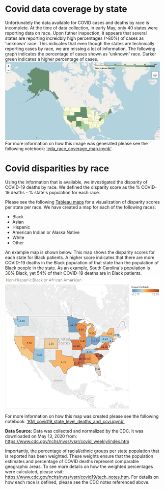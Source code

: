 # Covid data coverage by state
Unfortunately the data available for COVID cases and deaths by race is incomplete. At the time of data collection, in early May, only 40 states were reporting data on race. Upon futher inspection, it appears that several states are reporting increidbly high percentages (>80%) of cases as 'unknown' race.  This indicates that even though the states are technically reporting cases by race, we are missing a lot of information. The following graph indicates the percentage of cases shown as 'unknown' race. Darker green indicates a higher percentage of cases. 
![image](race_coverage_percent_by_state.png)
For more information on how this image was generated please see the following notebook: ['eda_race_coverage_map.ipynb'](https://github.com/kmussar/covid19_datathon/blob/master/eda/eda_race_coverage_map.ipynb)

# Covid disparities by race
Using the information that is available, we investigated the disparity of COVID-19 deaths by race. We defined the disparity score as the % COVID-19 deaths - % state's population for each race. 

Please see the following [Tableau maps](https://public.tableau.com/profile/kristin.mussar#!/vizhome/maps_of_disparity_state/White) for a visualization of disparity scores per state per race. We have created a map for each of the following races:  
* Black
* Asian
* Hispanic
* American Indian or Alaska Native 
* White 
* Other 

An example map is shown below. This map shows the disparity scores for each state for Black patients. A higher score indicates that there are more COVID-19 deaths in the Black population of that state than the population of Black people in the state. As an example, South Carolina's population is 30% Black, yet 54% of their COVID-19 deaths are in Black patients.  
![Image](map_of_disparity_black.png)

For more information on how this map was created please see the following notebook: ['KM_covid19_state_level_deaths_and_ccvi.ipynb'](https://github.com/kmussar/covid19_datathon/blob/master/eda/KM_covid19_state_level_deaths_and_ccvi.ipynb)

**Data Source:**
Data was collected and normalized by the CDC. It was downloaded on May 13, 2020 from: https://www.cdc.gov/nchs/nvss/vsrr/covid_weekly/index.htm

Importantly, the percentage of racial/ethnic groups per state population that is reported has been weighted. These weights ensure that the population estimates and percentage of COVID deaths represent comparable geographic areas. To see more details on how the weighted percentages were calculated, please visit: https://www.cdc.gov/nchs/nvss/vsrr/covid19/tech_notes.htm. For details on how each race is defined, please see the CDC notes referenced above. 


